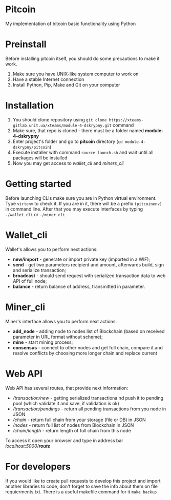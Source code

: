 Pitcoin
=========
My implementation of bitcoin basic functionality using Python

Preinstall
==========
Before installing pitcoin itself, you should do some precautions to make it work.
1. Make sure you have UNIX-like system computer to work on
2. Have a stable Internet connection
3. Install Python, Pip, Make and Git on your computer

Installation
============
1. You should clone repository using `git clone https://xteams-gitlab.unit.ua/xteams/module-4-dskrypny.git` command
2. Make sure, that repo is cloned - there must be a folder named **module-4-dskrypny**
3. Enter project's folder and go to **pitcoin** directory (`cd module-4-dskrypny/pitcoin`)
4. Execute installer with command `source launch.sh` and wait until all packages will be installed
5. Now you may get access to *wallet_cli* and *miners_cli*

Getting started
===============
Before launching CLIs make sure you are in Python virtual environment. Type `virtenv` to check it. If you are in it, there will be a prefix `(pitcoinenv)` in command line. After that you may execute interfaces by typing `./wallet_cli` or `./miner_cli`

Wallet_cli
==========
Wallet's allows you to perform next actions:
- **new/import** - generate or import private key (imported in a WIF);
- **send** - get two parameters recipient and amount, afterwards build, sign and serialize
transaction;
 - **broadcast** - should send request with serialized transaction data to
web API of full node;
 - **balance** - return balance of address, transmitted in parameter.

Miner_cli
=========
Miner's interface allows you to perform next actions:
- **add_node** - adding node to nodes list of Blockchain (based on received
parameter in URL format without scheme);
- **mine** - start mining process;
- **consensus** - connect to other nodes and get full chain, compare it and
resolve conflicts by choosing more longer chain and replace current

Web API
=======
Web API has several routes, that provide next information:
- */transaction/new* - getting serialized transactiona
 nd push it to pending pool (which validate it and save, if validation is ok)
- */transaction/pendings* - return all pending transactions from you node in
JSON
- */chain* - return full chain from your storage (file or DB) in JSON
- */nodes* - return full list of nodes from Blockchain in JSON
 - */chain/length* - return length of full chain from this node

To access it open your browser and type in address bar *localhost:5000/**route***

For developers
=============
If you would like to create pull requests to develop this project and import another libraries to code, don't forget to save the info about them on file requierments.txt. There is a useful makefile command for it `make backup`
 


